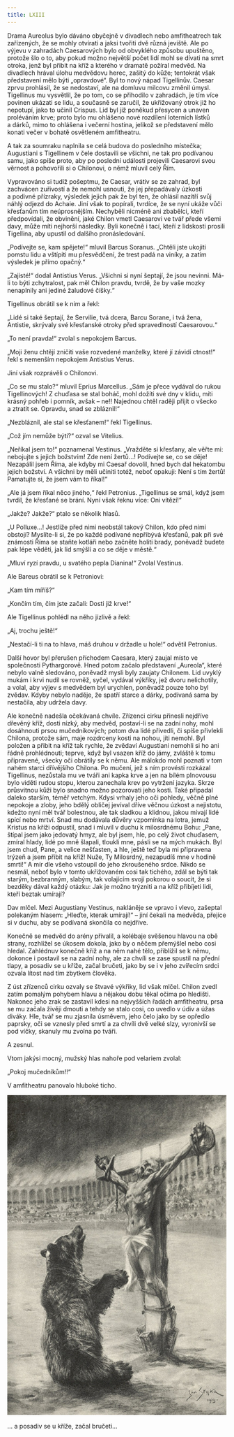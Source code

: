 ```yaml
---
title: LXIII
---
```


Drama Aureolus bylo dáváno obyčejně v divadlech nebo amfitheatrech tak zařízených, že se mohly otvírati a jaksi tvořiti dvě různá jeviště. Ale po výjevu v zahradách Caesarových bylo od obvyklého způsobu upuštěno, protože šlo o to, aby pokud možno největší počet lidí mohl se dívati na smrt otroka, jenž byl přibit na kříž a kterého v dramatě požíral medvěd. Na divadlech hrával úlohu medvědovu herec, zašitý do kůže; tentokrát však představení mělo býti „opravdové“. Byl to nový nápad Tigellinův. Caesar zprvu prohlásil, že se nedostaví, ale na domluvu milcovu změnil úmysl. Tigellinus mu vysvětlil, že po tom, co se přihodilo v zahradách, je tím více povinen ukázati se lidu, a současně se zaručil, že ukřižovaný otrok již ho nepotupí, jako to učinil Crispus. Lid byl již poněkud přesycen a unaven proléváním krve; proto bylo mu ohlášeno nové rozdílení loterních lístků a dárků, mimo to ohlášena i večerní hostina, jelikož se představení mělo konati večer v bohatě osvětleném amfitheatru.

A tak za soumraku naplnila se celá budova do posledního místečka; Augustiani s Tigellinem v čele dostavili se všichni, ne tak pro podívanou samu, jako spíše proto, aby po poslední události projevili Caesarovi svou věrnost a pohovořili si o Chilonovi, o němž mluvil celý Řím.

Vypravováno si tudíž pošeptmu, že Caesar, vrátiv se ze zahrad, byl zachvácen zuřivostí a že nemohl usnouti, že jej přepadávaly úzkosti a podivné přízraky, výsledek jejich pak že byl ten, že ohlásil nazítří svůj náhlý odjezd do Achaie. Jiní však to popírali, tvrdíce, že se nyní ukáže vůči křesťanům tím neúprosnějším. Nechyběli nicméně ani zbabělci, kteří předpovídali, že obvinění, jaké Chilon vmetl Caesarovi ve tvář přede všemi davy, může míti nejhorší následky. Byli konečně i tací, kteří z lidskosti prosili Tigellina, aby upustil od dalšího pronásledování.

„Podívejte se, kam spějete!“ mluvil Barcus Soranus. „Chtěli jste ukojiti pomstu lidu a vštípiti mu přesvědčení, že trest padá na viníky, a zatím výsledek je přímo opačný.“

„Zajisté!“ dodal Antistius Verus. „Všichni si nyní šeptají, že jsou nevinni. Má-li to býti zchytralost, pak měl Chilon pravdu, tvrdě, že by vaše mozky nenaplnily ani jediné žaludové číšky.“

Tigellinus obrátil se k nim a řekl:

„Lidé si také šeptají, že Servilie, tvá dcera, Barcu Sorane, i tvá žena, Antistie, skrývaly své křesťanské otroky před spravedlností Caesarovou.“

„To není pravda!“ zvolal s nepokojem Barcus.

„Moji ženu chtějí zničiti vaše rozvedené manželky, které jí závidí ctnost!“ řekl s nemenším nepokojem Antistius Verus.

Jiní však rozprávěli o Chilonovi.

„Co se mu stalo?“ mluvil Eprius Marcellus. „Sám je přece vydával do rukou Tigellinových! Z chuďasa se stal boháč, mohl dožíti své dny v klidu, míti krásný pohřeb i pomník, avšak – ne!! Najednou chtěl raději přijít o všecko a ztratit se. Opravdu, snad se zbláznil!“

„Nezbláznil, ale stal se křesťanem!“ řekl Tigellinus.

„Což jím nemůže býti?“ ozval se Vitelius.

„Neříkal jsem to!“ poznamenal Vestinus. „Vražděte si křesťany, ale věřte mi: nebojujte s jejich božstvím! Zde není žertů…! Podívejte se, co se děje! Nezapálil jsem Říma, ale kdyby mi Caesař dovolil, hned bych dal hekatombu jejich božství. A všichni by měli učiniti totéž, neboť opakuji: Není s tím žertů! Pamatujte si, že jsem vám to říkal!“

„Ale já jsem říkal něco jiného,“ řekl Petronius. „Tigellinus se smál, když jsem tvrdil, že křesťané se brání. Nyní však řeknu více: Oni vítězí!“

„Jakže? Jakže?“ ptalo se několik hlasů.

„U Polluxe…! Jestliže před nimi neobstál takový Chilon, kdo před nimi obstojí? Myslíte-li si, že po každé podívané nepřibývá křesťanů, pak při své známosti Říma se staňte kotláři nebo začněte holiti brady, poněvadž budete pak lépe věděti, jak lid smýšlí a co se děje v městě.“

„Mluví ryzí pravdu, u svatého pepla Dianina!“ Zvolal Vestinus.

Ale Bareus obrátil se k Petroniovi:

„Kam tím míříš?“

„Končím tím, čím jste začali: Dosti již krve!“

Ale Tigellinus pohlédl na něho jízlivě a řekl:

„Aj, trochu ještě!“

„Nestačí-li ti na to hlava, máš druhou v držadle u hole!“ odvětil Petronius.

Další hovor byl přerušen příchodem Caesara, který zaujal místo ve společnosti Pythargorově. Hned potom začalo představení „Aureola“, které nebylo valně sledováno, poněvadž mysli byly zaujaty Chilonem. Lid uvyklý mukám i krvi nudil se rovněž, syčel, vydával výkřiky, jež dvoru nelichotily, a volal, aby výjev s medvědem byl urychlen, poněvadž pouze toho byl zvědav. Kdyby nebylo naděje, že spatří starce a dárky, podívaná sama by nestačila, aby udržela davy.

Ale konečně nadešla očekávaná chvíle. Zřízenci cirku přinesli nejdříve dřevěný kříž, dosti nízký, aby medvěd, postaví-li se na zadní nohy, mohl dosáhnouti prsou mučedníkových; potom dva lidé přivedli, či spíše přivlekli Chilona, protože sám, maje rozdrceny kosti na nohou, jíti nemohl. Byl položen a přibit na kříž tak rychle, že zvědaví Augustiani nemohli si ho ani řádně prohlédnouti; teprve, když byl vsazen kříž do jámy, zvláště k tomu připravené, všecky oči obrátily se k němu. Ale málokdo mohl poznati v tom nahém starci dřívějšího Chilona. Po mučení, jež s ním provésti rozkázal Tigellinus, nezůstala mu ve tváři ani kapka krve a jen na bílém plnovousu bylo viděti rudou stopu, kterou zanechala krev po vytržení jazyka. Skrze průsvitnou kůži bylo snadno možno pozorovati jeho kosti. Také připadal daleko starším, téměř vetchým. Kdysi vrhaly jeho oči pohledy, věčně plné nepokoje a zloby, jeho bdělý obličej jevíval dříve věčnou úzkost a nejistotu, kdežto nyní měl tvář bolestnou, ale tak sladkou a klidnou, jakou mívají lidé spící nebo mrtví. Snad mu dodávala důvěry vzpomínka na lotra, jemuž Kristus na kříži odpustil, snad i mluvil v duchu k milosrdnému Bohu: „Pane, štípal jsem jako jedovatý hmyz, ale byl jsem, hle, po celý život chuďasem, zmíral hlady, lidé po mně šlapali, tloukli mne, pásli se na mých mukách. Byl jsem chud, Pane, a velice nešťasten, a hle, ještě teď byla mi připravena trýzeň a jsem přibit na kříž! Nuže, Ty Milosrdný, nezapudíš mne v hodině smrti!“ A mír dle všeho vstoupil do jeho zkroušeného srdce. Nikdo se nesmál, neboť bylo v tomto ukřižovaném cosi tak tichého, zdál se býti tak starým, bezbranným, slabým, tak volajícím svojí pokorou o soucit, že si bezděky dával každý otázku: Jak je možno trýzniti a na kříž přibíjeti lidi, kteří beztak umírají?

Dav mlčel. Mezi Augustiany Vestinus, nakláněje se vpravo i vlevo, zašeptal polekaným hlasem: „Hleďte, kterak umírají!“ – jiní čekali na medvěda, přejíce si v duchu, aby se podívaná skončila co nejdříve.

Konečně se medvěd do arény přivalil, a kolébaje svěšenou hlavou na obě strany, rozhlížel se úkosem dokola, jako by o něčem přemýšlel nebo cosi hledal. Zahlédnuv konečně kříž a na něm nahé tělo, přiblížil se k němu, dokonce i postavil se na zadní nohy, ale za chvíli se zase spustil na přední tlapy, a posadiv se u kříže, začal bručeti, jako by se i v jeho zvířecím srdci ozvala lítost nad tím zbytkem člověka.

Z úst zřízenců cirku ozvaly se štvavé výkřiky, lid však mlčel. Chilon zvedl zatím pomalým pohybem hlavu a nějakou dobu těkal očima po hledišti. Nakonec jeho zrak se zastavil kdesi na nejvyšších řadách amfitheatru, prsa se mu začala živěji dmouti a tehdy se stalo cosi, co uvedlo v údiv a úžas diváky. Hle, tvář se mu zjasnila úsměvem, jeho čelo jako by se opředlo paprsky, oči se vznesly před smrtí a za chvíli dvě velké slzy, vyronivší se pod víčky, skanuly mu zvolna po tváři.

A zesnul.

Vtom jakýsi mocný, mužský hlas nahoře pod velariem zvolal:

„Pokoj mučedníkům!!“

V amfitheatru panovalo hluboké ticho.

  

![quo_vadis_%20(15).jpg](./resources/quo_vadis_-(15)_fmt.jpeg)

… a posadiv se u kříže, začal bručeti…
